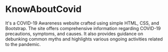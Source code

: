 # KnowAboutCovid
It's a COVID-19 Awareness website crafted using simple HTML, CSS, and Bootstrap. The site offers comprehensive information regarding COVID-19 precautions, symptoms, and causes. It also provides guidance on debunking common myths and highlights various ongoing activities related to the pandemic.
